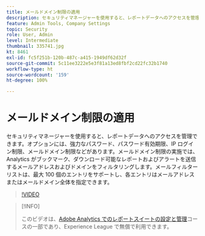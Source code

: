 ```yaml
---
title: メールドメイン制限の適用
description: セキュリティマネージャーを使用すると、レポートデータへのアクセスを管理できます。オプションには、強力なパスワード、パスワード有効期限、IP ログイン制限、メールドメイン制限などがあります。メールドメイン制限の実施では、Analytics がブックマーク、ダウンロード可能なレポートおよびアラートを送信するメールアドレスおよびドメインをフィルタリングします。メールフィルターリストは、最大 100 個のエントリをサポートし、各エントリはメールアドレスまたはメールドメイン全体を指定できます。
feature: Admin Tools, Company Settings
topic: Security
role: User, Admin
level: Intermediate
thumbnail: 335741.jpg
kt: 8461
exl-id: fc5f251b-120b-487c-a415-1949df62d32f
source-git-commit: 5c11ee3222e5e3f81a13ed8fbf2cd22fc32b1740
workflow-type: ht
source-wordcount: '159'
ht-degree: 100%

---
```


# メールドメイン制限の適用

セキュリティマネージャーを使用すると、レポートデータへのアクセスを管理できます。オプションには、強力なパスワード、パスワード有効期限、IP ログイン制限、メールドメイン制限などがあります。メールドメイン制限の実施では、Analytics がブックマーク、ダウンロード可能なレポートおよびアラートを送信するメールアドレスおよびドメインをフィルタリングします。メールフィルターリストは、最大 100 個のエントリをサポートし、各エントリはメールアドレスまたはメールドメイン全体を指定できます。

>[!VIDEO](https://video.tv.adobe.com/v/335741/?quality=12&learn=on)

>[!INFO]
>
> このビデオは、[Adobe Analytics でのレポートスイートの設定と管理](https://experienceleague.adobe.com/?recommended=Analytics-A-1-2021.1.administration&amp;lang=ja)コースの一部であり、Experience League で無償で利用できます。